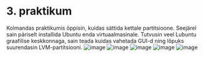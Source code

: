 # 3. praktikum
Kolmandas praktikumis õppisin, kuidas sättida kettale partitsioone. Seejärel sain päriselt installida Ubuntu enda virtuaalmasinale.
Tutvusin veel Lubuntu graafilise keskkonnaga, sain teada kuidas vahetada GUI-d ning lõpuks suurendasin LVM-partitsiooni.
![image](https://github.com/Siim0u/ops-steemid/assets/112852891/1a900bae-7c65-4986-a597-9f2b8bf9319e)
![image](https://github.com/Siim0u/ops-steemid/assets/112852891/11d7e46d-9b6b-4745-bdf7-766396e772bf)
![image](https://github.com/Siim0u/ops-steemid/assets/112852891/6b4927cf-db47-4ed7-92ce-a25d3774536c)
![image](https://github.com/Siim0u/ops-steemid/assets/112852891/9483fdf5-354a-45fc-aabd-dd715b911979)
![image](https://github.com/Siim0u/ops-steemid/assets/112852891/16194a86-e600-44d8-8eb1-1a7496b5865a)





